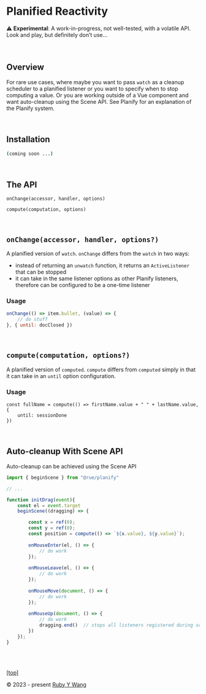 # Planified Reactivity

<aside>
⚠️ <b>Experimental</b>: A work-in-progress, not well-tested, with a volatile API. Look and play, but definitely don’t use…
</aside>
<br/>
<br/>

## Overview

For rare use cases, where maybe you want to pass `watch` as a cleanup scheduler to a planified listener or you want to specify when to stop computing a value. Or you are working outside of a Vue component and want auto-cleanup using the Scene API. See Planify for an explanation of the Planify system.

<br/>

## Installation

```bash
(coming soon ...)
```
</br>

## The API

`onChange(accessor, handler, options)`

`compute(computation, options)`

<br/>

## `onChange(accessor, handler, options?)`

A planified version of `watch`. `onChange` differs from the `watch` in two ways: 

- instead of returning an `unwatch` function, it returns an `ActiveListener` that can be stopped
- it can take in the same listener options as other Planify listeners, therefore can be configured to be a one-time listener

### Usage

```jsx
onChange(() => item.bullet, (value) => {
    // do stuff
}, { until: docClosed })
```
<br/>

## `compute(computation, options?)`

A planified version of `computed`.  `compute` differs from `computed` simply in that it can take in an `until` option configuration.

### Usage

```tsx
const fullName = compute(() => firstName.value + " " + lastName.value, { 
    until: sessionDone 
})
```
<br/>

## Auto-cleanup With Scene API

Auto-cleanup can be achieved using the Scene API

```jsx
import { beginScene } from "@rue/planify"

// ...

function initDrag(event){
    const el = event.target
    beginScene((dragging) => {

        const x = ref(0);
        const y = ref(0);
        const position = compute(() => `${x.value}, ${y.value}`);
    
        onMouseEnter(el, () => {
            // do work
        });
     
        onMouseLeave(el, () => {
            // do work
        });
    
        onMouseMove(document, () => {
            // do work
        });
    
        onMouseUp(document, () => {
            // do work
            dragging.end()  // stops all listeners registered during scene
        })
    });
}
```

<br/>
<br/>

[[top]](https://github.com/ruby-cube/rue/tree/main/packages/planify#planify-)

© 2023 - present [Ruby Y Wang](https://github.com/ruby-cube)
